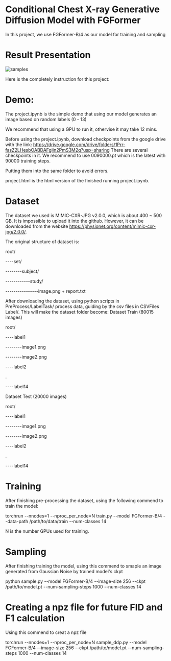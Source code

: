 # Conditional Chest X-ray Generative Diffusion Model with FGFormer

In this project, we use FGFormer-B/4 as our model for training and sampling

# Result Presentation
![samples](https://github.com/haodongzhang0118/Conditional-Chest-X-ray-Generative-Diffusion-Model/assets/86388854/576cc953-1a06-4891-9ec5-da3afe42fbaf)



Here is the completely instruction for this project:

# Demo:

The project.ipynb is the simple demo that using our model generates an image based on random labels (0 - 13)

We recommend that using a GPU to run it, othervise it may take 12 mins.

Before using the project.ipynb, download checkpoints from the google drive with the link: https://drive.google.com/drive/folders/1Prr-fasZ2LHesbOABDAFgiin2PmS3M2q?usp=sharing
There are several checkpoints in it. We recommend to use 0090000.pt which is the latest with 90000 training steps.

Putting them into the same folder to avoid errors.

project.html is the html version of the finished running project.ipynb.


# Dataset

The dataset we used is MIMIC-CXR-JPG v2.0.0, which is about 400 ~ 500 GB. It is impossible to upload it into the github. However, it can be downloaded from the website https://physionet.org/content/mimic-cxr-jpg/2.0.0/.

The original structure of dataset is:

root/

----set/

--------subject/

------------study/

----------------image.png + report.txt

After downloading the dataset, using python scripts in PreProcess/LabelTask/ process data, guiding by the csv files in CSVFiles Label/. This will make the dataset folder become:
Dataset Train (80015 images)

root/

----label1

--------image1.png

--------image2.png

----label2

.

----label14


Dataset Test (20000 images)

root/

----label1

--------image1.png

--------image2.png

----label2

.

----label14


# Training

After finishing pre-processing the dataset, using the following commend to train the model:

torchrun --nnodes=1 --nproc_per_node=N train.py --model FGFormer-B/4 --data-path /path/to/data/train --num-classes 14

N is the number GPUs used for training.

# Sampling

After finishing training the model, using this commend to smaple an image generated from Gaussian Noise by trained model's ckpt

python sample.py --model FGFormer-B/4 --image-size 256 --ckpt /path/to/model.pt --num-sampling-steps 1000 --num-classes 14

# Creating a npz file for future FID and F1 calculation

Using this commend to creat a npz file

torchrun --nnodes=1 --nproc_per_node=N sample_ddp.py --model FGFormer-B/4 --image-size 256 --ckpt /path/to/model.pt --num-sampling-steps 1000 --num-classes 14

